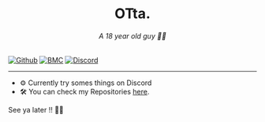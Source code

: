 <h1 align="center">OTta.</h1> 
<h6 align="center">A 18 year old guy 🤷‍♂️</h6>


[![Github](https://img.shields.io/badge/star_it_on-github-black?style=shield&logo=github)](https://github.com/DirOtta)
           [![BMC](https://img.shields.io/badge/buy_me_a-coffee-FFDD00?style=shield&logo=paypal)](paypal.me/MoneymeYsa)
                   [![Discord](https://discordapp.com/api/guilds/716364441658327120/embed.png?style=shield)](https://discord.gg/9U4EvWpKR8)


---

- ⚙ Currently try somes things on Discord
- 🛠 You can check my Repositories [here](https://github.com/DirOtta?tab=repositories).

See ya later !! 🐱‍👓


